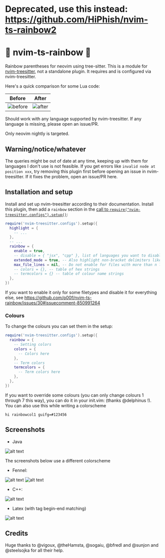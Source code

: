 # Deprecated, use this instead: https://github.com/HiPhish/nvim-ts-rainbow2

# 🌈 nvim-ts-rainbow 🌈

Rainbow parentheses for neovim using tree-sitter.
This is a module for [nvim-treesitter](https://github.com/nvim-treesitter/nvim-treesitter), not a standalone plugin. It requires and is configured via nvim-treesitter.

Here's a quick comparison for some Lua code:

| Before                                                                                                          | After                                                                                                          |
| --------------------------------------------------------------------------------------------------------------- | -------------------------------------------------------------------------------------------------------------- |
| ![before](https://user-images.githubusercontent.com/8648891/220367278-256e916f-dd74-4c33-aea7-b127607a24e2.png) | ![after](https://user-images.githubusercontent.com/8648891/220367327-14d09039-a3f5-4a07-b6b9-35ff2d2b31f2.png) |

Should work with any language supported by nvim-treesitter. If any language is missing, please open an issue/PR.

Only neovim nightly is targeted.

## Warning/notice/whatever

The queries might be out of date at any time, keeping up with them for languages I don't use is not feasible. If you get errors like `invalid node at position xxx`, try removing this plugin first before opening an issue in nvim-treesitter. If it fixes the problem, open an issue/PR here.

## Installation and setup

Install and set up nvim-treesitter according to their documentation. Install this plugin, then add a `rainbow` section in the [call to `require("nvim-treesitter.configs").setup()`](https://github.com/nvim-treesitter/nvim-treesitter#modules):

```lua
require('nvim-treesitter.configs').setup({
  highlight = {
    -- ...
  },
  -- ...
  rainbow = {
    enable = true,
    -- disable = { "jsx", "cpp" }, list of languages you want to disable the plugin for
    extended_mode = true, -- Also highlight non-bracket delimiters like html tags, boolean or table: lang -> boolean
    max_file_lines = nil, -- Do not enable for files with more than n lines, int
    -- colors = {}, -- table of hex strings
    -- termcolors = {} -- table of colour name strings
  },
})
```

If you want to enable it only for some filetypes and disable it for everything else, see https://github.com/p00f/nvim-ts-rainbow/issues/30#issuecomment-850991264

### Colours

To change the colours you can set them in the setup:

```lua
require('nvim-treesitter.configs').setup({
  rainbow = {
    -- Setting colors
    colors = {
      -- Colors here
    },
    -- Term colors
    termcolors = {
      -- Term colors here
    },
  },
})
```

If you want to override some colours (you can only change colours 1 through 7 this way), you can do it in your init.vim: (thanks @delphinus !). You can also use this while writing a colorscheme

```vim
hi rainbowcol1 guifg=#123456
```

## Screenshots

- Java

![alt text](https://raw.githubusercontent.com/p00f/nvim-ts-rainbow/master/screenshots/java.png)

The screenshots below use a different colorscheme

- Fennel:

![alt text](https://raw.githubusercontent.com/p00f/nvim-ts-rainbow/master/screenshots/fnlwezterm.png)
![alt text](https://raw.githubusercontent.com/p00f/nvim-ts-rainbow/master/screenshots/fnltreesitter.png)

- C++:

![alt text](https://raw.githubusercontent.com/p00f/nvim-ts-rainbow/master/screenshots/cpp.png)

- Latex (with tag begin-end matching)

![alt text](https://raw.githubusercontent.com/p00f/nvim-ts-rainbow/master/screenshots/latex_.png)

## Credits

Huge thanks to @vigoux, @theHamsta, @sogaiu, @bfredl and @sunjon and @steelsojka for all their help.

<!-- vim: set ft=markdown: -->